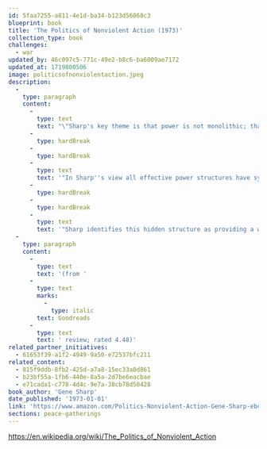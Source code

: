 ```yaml
---
id: 5faa7255-a811-4e1d-ba34-b123d56068c3
blueprint: book
title: 'The Politics of Nonviolent Action (1973)'
collection_type: book
challenges:
  - war
updated_by: 46c097c5-771c-49e2-b8c6-ba6009ae7172
updated_at: 1719800506
image: politicsofnonviolentaction.jpeg
description:
  -
    type: paragraph
    content:
      -
        type: text
        text: "\"Sharp's key theme is that power is not monolithic; that is, it does not derive from some intrinsic quality of those who are in power. For Sharp, political power, the power of any state - regardless of its particular structural organization - ultimately derives from the subjects of the state. His fundamental belief is that any power structure relies upon the subjects' obedience to the orders of the ruler(s). If subjects do not obey, leaders have no power."
      -
        type: hardBreak
      -
        type: hardBreak
      -
        type: text
        text: '"In Sharp''s view all effective power structures have systems by which they encourage or extract obedience from their subjects. States have particularly complex systems for keeping subjects obedient. These systems include specific institutions (police, courts, regulatory bodies) but may also involve cultural dimensions that inspire obedience by implying that power is monolithic (the god cult of the Egyptian pharaohs, the dignity of the office of the President, moral or ethical norms and taboos). Through these systems, subjects are presented with a system of sanctions (imprisonment, fines, ostracism) and rewards (titles, wealth, fame) which influence the extent of their obedience.'
      -
        type: hardBreak
      -
        type: hardBreak
      -
        type: text
        text: '"Sharp identifies this hidden structure as providing a window of opportunity for a population to cause significant change in a state. Sharp cites the insight of E''tienne de La Boétie, that if the subjects of a particular state recognize that they are the source of the state''s power they can refuse their obedience and their leader(s) will be left without power."'
  -
    type: paragraph
    content:
      -
        type: text
        text: '(from '
      -
        type: text
        marks:
          -
            type: italic
        text: Goodreads
      -
        type: text
        text: ' review; rated 4.48)'
related_partner_initiatives:
  - 61653f39-a1f2-4949-9a50-e72537bfc211
related_content:
  - 815f9ddb-8fb2-425d-a7a8-15ec33a0d861
  - b23bf55a-1fb6-440e-8a5a-2d7be6eacbae
  - e71cada1-c778-4d4c-9e7a-38cb78d50428
book_author: 'Gene Sharp'
date_published: '1973-01-01'
link: 'https://www.amazon.com/Politics-Nonviolent-Action-Gene-Sharp-ebook/dp/B08FXKNLJG'
sections: peace-gatherings
---
```

https://en.wikipedia.org/wiki/The_Politics_of_Nonviolent_Action